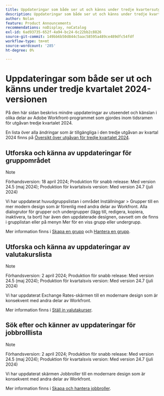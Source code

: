 ```yaml
---
title: Uppdateringar som både ser ut och känns under tredje kvartersutgåvan 2024
description: Uppdateringar som både ser ut och känns under tredje kvartersutgåvan 2024
author: Nolan
feature: Product Announcements
recommendations: noDisplay, noCatalog
exl-id: 6ad93735-652f-4a94-bc24-6c22bb2c8826
source-git-commit: 149bb6b50d844c5aac58595a489ce489dfc54fdf
workflow-type: tm+mt
source-wordcount: '285'
ht-degree: 0%

---
```


# Uppdateringar som både ser ut och känns under tredje kvartalet 2024-versionen

På den här sidan beskrivs mindre uppdateringar av utseendet och känslan i olika delar av Adobe Workfront-programmet som gjordes inom tidsramen för utgåvan tredje kvartalet 2024.

En lista över alla ändringar som är tillgängliga i den tredje utgåvan av kvartal 2024 finns på [Översikt över utgåvan för tredje kvartalet 2024](/help/quicksilver/product-announcements/product-releases/24-q3-release-activity/24-q3-release-overview.md).

## Utforska och känna av uppdateringar för gruppområdet

>[!NOTE]
>
>Förhandsversion: 18 april 2024; Produktion för snabb release: Med version 24.5 (maj 2024); Produktion för kvartalsvis version: Med version 24.7 (juli 2024)

Vi har uppdaterat huvudgruppslistan i området Inställningar > Grupper till en mer modern design som är förenlig med andra delar av Workfront. Alla dialogrutor för grupper och undergrupper (lägg till, redigera, kopiera, inaktivera, ta bort) har även den uppdaterade designen, oavsett om de finns i grupplistan eller på menyn Mer för en viss grupp eller undergrupp.

Mer information finns i [Skapa en grupp](/help/quicksilver/administration-and-setup/manage-groups/create-and-manage-groups/create-a-group.md) och [Hantera en grupp](/help/quicksilver/administration-and-setup/manage-groups/create-and-manage-groups/manage-a-group.md).

## Utforska och känna av uppdateringar av valutakurslista

>[!NOTE]
>
>Förhandsversion: 2 april 2024; Produktion för snabb release: Med version 24.5 (maj 2024); Produktion för kvartalsvis version: Med version 24.7 (juli 2024)

Vi har uppdaterat Exchange Rates-skärmen till en modernare design som är konsekvent med andra delar av Workfront.

Mer information finns i [Ställ in valutakurser](/help/quicksilver/administration-and-setup/manage-workfront/exchange-rates/set-up-exchange-rates.md).

## Sök efter och känner av uppdateringar för jobbrolllista

>[!NOTE]
>
>Förhandsversion: 2 april 2024; Produktion för snabb release: Med version 24.5 (maj 2024); Produktion för kvartalsvis version: Med version 24.7 (juli 2024)

Vi har uppdaterat skärmen Jobbroller till en modernare design som är konsekvent med andra delar av Workfront.

Mer information finns i [Skapa och hantera jobbroller](/help/quicksilver/administration-and-setup/set-up-workfront/organizational-setup/create-manage-job-roles.md).
